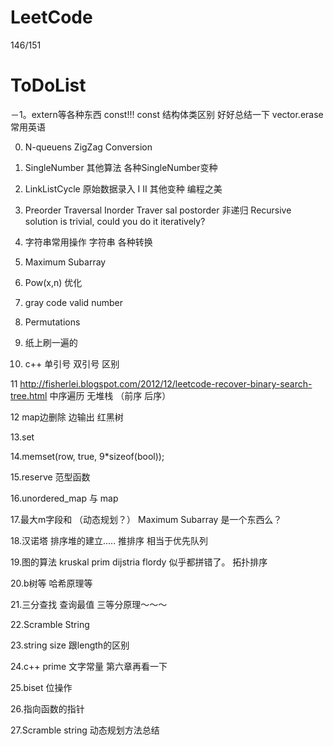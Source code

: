 LeetCode 
====================
146/151


ToDoList
====================
－1。extern等各种东西  const!!! const  结构体类区别 好好总结一下  vector.erase    常用英语

0. N-queuens    ZigZag Conversion

1. SingleNumber 其他算法   各种SingleNumber变种

2. LinkListCycle 原始数据录入   I II 其他变种    编程之美

3. Preorder Traversal  Inorder Traver sal  postorder 非递归  Recursive solution is trivial, could you do it iteratively?

4. 字符串常用操作   字符串 各种转换

5. Maximum Subarray

6. Pow(x,n)  优化

7. gray code   valid number

8. Permutations 

9. 纸上刷一遍的

10. c++ 单引号 双引号 区别

11 http://fisherlei.blogspot.com/2012/12/leetcode-recover-binary-search-tree.html   中序遍历 无堆栈 （前序 后序） 

12 map边删除 边输出     红黑树

13.set

14.memset(row, true, 9*sizeof(bool));

15.reserve  范型函数   

16.unordered_map  与 map

17.最大m字段和 （动态规划？）  Maximum Subarray 是一个东西么？

18.汉诺塔  排序堆的建立.....  推排序 相当于优先队列

19.图的算法  kruskal prim dijstria flordy  似乎都拼错了。  拓扑排序

20.b树等  哈希原理等

21.三分查找  查询最值   三等分原理～～～

22.Scramble String

23.string size 跟length的区别

24.c++ prime 文字常量   第六章再看一下

25.biset 位操作

26.指向函数的指针

27.Scramble string 动态规划方法总结